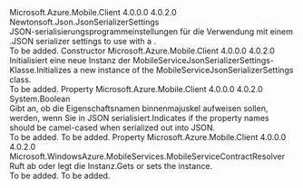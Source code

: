 <Type Name="MobileServiceJsonSerializerSettings" FullName="Microsoft.WindowsAzure.MobileServices.MobileServiceJsonSerializerSettings">
  <TypeSignature Language="C#" Value="public class MobileServiceJsonSerializerSettings : Newtonsoft.Json.JsonSerializerSettings" />
  <TypeSignature Language="ILAsm" Value=".class public auto ansi beforefieldinit MobileServiceJsonSerializerSettings extends Newtonsoft.Json.JsonSerializerSettings" />
  <TypeSignature Language="DocId" Value="T:Microsoft.WindowsAzure.MobileServices.MobileServiceJsonSerializerSettings" />
  <TypeSignature Language="VB.NET" Value="Public Class MobileServiceJsonSerializerSettings&#xA;Inherits JsonSerializerSettings" />
  <TypeSignature Language="F#" Value="type MobileServiceJsonSerializerSettings = class&#xA;    inherit JsonSerializerSettings" />
  <AssemblyInfo>
    <AssemblyName>Microsoft.Azure.Mobile.Client</AssemblyName>
    <AssemblyVersion>4.0.0.0</AssemblyVersion>
    <AssemblyVersion>4.0.2.0</AssemblyVersion>
  </AssemblyInfo>
  <Base>
    <BaseTypeName>Newtonsoft.Json.JsonSerializerSettings</BaseTypeName>
  </Base>
  <Interfaces />
  <Docs>
    <summary>
            <span data-ttu-id="b53ac-101">JSON-serialisierungsprogrammeinstellungen für die Verwendung mit einem <see cref="T:Microsoft.WindowsAzure.MobileServices.MobileServiceClient" />.</span><span class="sxs-lookup"><span data-stu-id="b53ac-101">JSON serializer settings to use with a <see cref="T:Microsoft.WindowsAzure.MobileServices.MobileServiceClient" />.</span></span>
            </summary>
    <remarks>To be added.</remarks>
  </Docs>
  <Members>
    <Member MemberName=".ctor">
      <MemberSignature Language="C#" Value="public MobileServiceJsonSerializerSettings ();" />
      <MemberSignature Language="ILAsm" Value=".method public hidebysig specialname rtspecialname instance void .ctor() cil managed" />
      <MemberSignature Language="DocId" Value="M:Microsoft.WindowsAzure.MobileServices.MobileServiceJsonSerializerSettings.#ctor" />
      <MemberSignature Language="VB.NET" Value="Public Sub New ()" />
      <MemberType>Constructor</MemberType>
      <AssemblyInfo>
        <AssemblyName>Microsoft.Azure.Mobile.Client</AssemblyName>
        <AssemblyVersion>4.0.0.0</AssemblyVersion>
        <AssemblyVersion>4.0.2.0</AssemblyVersion>
      </AssemblyInfo>
      <Parameters />
      <Docs>
        <summary>
            <span data-ttu-id="b53ac-102">Initialisiert eine neue Instanz der MobileServiceJsonSerializerSettings-Klasse.</span><span class="sxs-lookup"><span data-stu-id="b53ac-102">Initializes a new instance of the MobileServiceJsonSerializerSettings class.</span></span>
            </summary>
        <remarks>To be added.</remarks>
      </Docs>
    </Member>
    <Member MemberName="CamelCasePropertyNames">
      <MemberSignature Language="C#" Value="public bool CamelCasePropertyNames { get; set; }" />
      <MemberSignature Language="ILAsm" Value=".property instance bool CamelCasePropertyNames" />
      <MemberSignature Language="DocId" Value="P:Microsoft.WindowsAzure.MobileServices.MobileServiceJsonSerializerSettings.CamelCasePropertyNames" />
      <MemberSignature Language="VB.NET" Value="Public Property CamelCasePropertyNames As Boolean" />
      <MemberSignature Language="F#" Value="member this.CamelCasePropertyNames : bool with get, set" Usage="Microsoft.WindowsAzure.MobileServices.MobileServiceJsonSerializerSettings.CamelCasePropertyNames" />
      <MemberType>Property</MemberType>
      <AssemblyInfo>
        <AssemblyName>Microsoft.Azure.Mobile.Client</AssemblyName>
        <AssemblyVersion>4.0.0.0</AssemblyVersion>
        <AssemblyVersion>4.0.2.0</AssemblyVersion>
      </AssemblyInfo>
      <ReturnValue>
        <ReturnType>System.Boolean</ReturnType>
      </ReturnValue>
      <Docs>
        <summary>
            <span data-ttu-id="b53ac-103">Gibt an, ob die Eigenschaftsnamen binnenmajuskel aufweisen sollen, werden, wenn Sie in JSON serialisiert.</span><span class="sxs-lookup"><span data-stu-id="b53ac-103">Indicates if the property names should be camel-cased when serialized out into JSON.</span></span>
            </summary>
        <value>To be added.</value>
        <remarks>To be added.</remarks>
      </Docs>
    </Member>
    <Member MemberName="ContractResolver">
      <MemberSignature Language="C#" Value="public Microsoft.WindowsAzure.MobileServices.MobileServiceContractResolver ContractResolver { get; set; }" />
      <MemberSignature Language="ILAsm" Value=".property instance class Microsoft.WindowsAzure.MobileServices.MobileServiceContractResolver ContractResolver" />
      <MemberSignature Language="DocId" Value="P:Microsoft.WindowsAzure.MobileServices.MobileServiceJsonSerializerSettings.ContractResolver" />
      <MemberSignature Language="VB.NET" Value="Public Property ContractResolver As MobileServiceContractResolver" />
      <MemberSignature Language="F#" Value="member this.ContractResolver : Microsoft.WindowsAzure.MobileServices.MobileServiceContractResolver with get, set" Usage="Microsoft.WindowsAzure.MobileServices.MobileServiceJsonSerializerSettings.ContractResolver" />
      <MemberType>Property</MemberType>
      <AssemblyInfo>
        <AssemblyName>Microsoft.Azure.Mobile.Client</AssemblyName>
        <AssemblyVersion>4.0.0.0</AssemblyVersion>
        <AssemblyVersion>4.0.2.0</AssemblyVersion>
      </AssemblyInfo>
      <ReturnValue>
        <ReturnType>Microsoft.WindowsAzure.MobileServices.MobileServiceContractResolver</ReturnType>
      </ReturnValue>
      <Docs>
        <summary>
            <span data-ttu-id="b53ac-104">Ruft ab oder legt die <see cref="T:Microsoft.WindowsAzure.MobileServices.MobileServiceContractResolver" /> Instanz.</span><span class="sxs-lookup"><span data-stu-id="b53ac-104">Gets or sets the <see cref="T:Microsoft.WindowsAzure.MobileServices.MobileServiceContractResolver" /> instance.</span></span>  
            </summary>
        <value>To be added.</value>
        <remarks>To be added.</remarks>
      </Docs>
    </Member>
  </Members>
</Type>